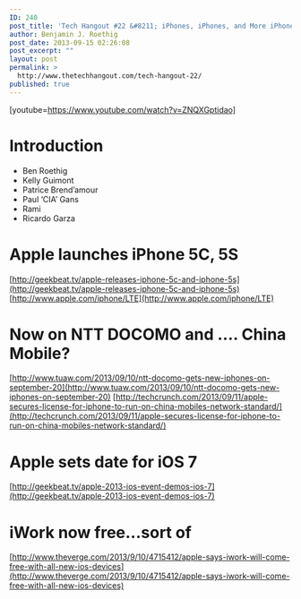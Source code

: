 ```yaml
---
ID: 240
post_title: 'Tech Hangout #22 &#8211; iPhones, iPhones, and More iPhones'
author: Benjamin J. Roethig
post_date: 2013-09-15 02:26:08
post_excerpt: ""
layout: post
permalink: >
  http://www.thetechhangout.com/tech-hangout-22/
published: true
---
```

[youtube=https://www.youtube.com/watch?v=ZNQXGptidao]
# Introduction
* Ben Roethig
* Kelly Guimont
* Patrice Brend’amour
* Paul ‘CIA’ Gans
* Rami
* Ricardo Garza

# Apple launches iPhone 5C, 5S
[http://geekbeat.tv/apple-releases-iphone-5c-and-iphone-5s](http://geekbeat.tv/apple-releases-iphone-5c-and-iphone-5s)
[http://www.apple.com/iphone/LTE](http://www.apple.com/iphone/LTE)

# Now on NTT DOCOMO and …. China Mobile?
[http://www.tuaw.com/2013/09/10/ntt-docomo-gets-new-iphones-on-september-20](http://www.tuaw.com/2013/09/10/ntt-docomo-gets-new-iphones-on-september-20)
[http://techcrunch.com/2013/09/11/apple-secures-license-for-iphone-to-run-on-china-mobiles-network-standard/](http://techcrunch.com/2013/09/11/apple-secures-license-for-iphone-to-run-on-china-mobiles-network-standard/)

# Apple sets date for iOS 7
[http://geekbeat.tv/apple-2013-ios-event-demos-ios-7](http://geekbeat.tv/apple-2013-ios-event-demos-ios-7)

# iWork now free...sort of
[http://www.theverge.com/2013/9/10/4715412/apple-says-iwork-will-come-free-with-all-new-ios-devices](http://www.theverge.com/2013/9/10/4715412/apple-says-iwork-will-come-free-with-all-new-ios-devices)